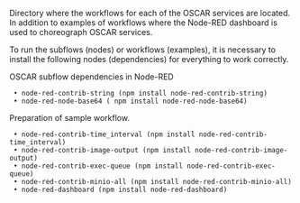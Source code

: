 Directory where the workflows for each of the OSCAR services are located. In addition to examples of workflows where the Node-RED dashboard is used to choreograph OSCAR services.

To run the subflows (nodes) or workflows (examples), it is necessary to install the following nodes (dependencies) for everything to work correctly.

OSCAR subflow dependencies in Node-RED

     • node-red-contrib-string (npm install node-red-contrib-string)
     • node-red-node-base64 ( npm install node-red-node-base64)

Preparation of sample workflow.
      
     • node-red-contrib-time_interval (npm install node-red-contrib-time_interval)
     • node-red-contrib-image-output (npm install node-red-contrib-image-output)
     • node-red-contrib-exec-queue (npm install node-red-contrib-exec-queue)
     • node-red-contrib-minio-all (npm install node-red-contrib-minio-all)
     • node-red-dashboard (npm install node-red-dashboard)
